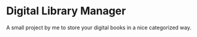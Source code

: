 # Digital Library Manager
A small project by me to store your digital books in a nice categorized way.
